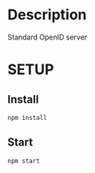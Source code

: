 # Description

Standard OpenID server

# SETUP

## Install

`npm install`

## Start

```
npm start
```
